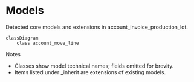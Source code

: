 # Models

Detected core models and extensions in account_invoice_production_lot.

```mermaid
classDiagram
    class account_move_line
```

Notes
- Classes show model technical names; fields omitted for brevity.
- Items listed under _inherit are extensions of existing models.
